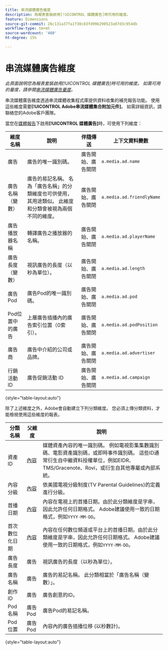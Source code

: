 ```yaml
---
title: 串流媒體廣告維度
description: 為報表套裝啟用[!UICONTROL 媒體廣告]時可用的維度。
feature: Dimensions
source-git-commit: 26c131a37fa1f30c83fd99b290523a97d3c954db
workflow-type: tm+mt
source-wordcount: '460'
ht-degree: 15%

---
```


# 串流媒體廣告維度

*此頁面說明您為報表套裝啟用[!UICONTROL 媒體廣告]時可用的維度。 如需可用的量度，請參閱[串流媒體廣告量度](../metrics/sm-ads.md)。*

串流媒體廣告維度透過串流媒體收集程式庫提供資料收集的補充報告功能。 使用這些維度需要&#x200B;**[!UICONTROL Adobe串流媒體集合附加元件]**。 如需詳細資訊，請聯絡您的Adobe客戶團隊。

當您在[媒體報告](/help/admin/admin/c-manage-report-suites/c-edit-report-suites/media-management.md)下啟用&#x200B;**[!UICONTROL 媒體廣告]**&#x200B;時，可使用下列維度：

| 維度名稱 | 說明 | 伴隨傳送 | 上下文資料變數 |
| --- | --- | --- | --- |
| 廣告 | 廣告的唯一識別碼。 | 廣告開始、廣告關閉 | `a.media.ad.name` |
| 廣告名稱（變數） | 廣告的易記名稱。 名為「廣告名稱」的分類維度也可供使用，其用途類似。 此維度和分類會被視為兩個不同的維度。 | 廣告開始、廣告關閉 | `a.media.ad.friendlyName` |
| 廣告播放器名稱 | 轉譯廣告之播放器的名稱。 | 廣告開始、廣告關閉 | `a.media.ad.playerName` |
| 廣告長度（變數） | 視訊廣告的長度（以秒為單位）。 | 廣告開始、廣告關閉 | `a.media.ad.length` |
| 廣告Pod | 廣告Pod的唯一識別碼。 | 廣告開始、廣告關閉 | `a.media.ad.pod` |
| Pod位置中的廣告 | 上層廣告插播內的廣告索引位置（0索引）。 | 廣告開始、廣告關閉 | `a.media.ad.podPosition` |
| 廣告商 | 廣告中介紹的公司或品牌。 | 廣告開始、廣告關閉 | `a.media.ad.advertiser` |
| 行銷活動 ID | 廣告促銷活動 ID | 廣告開始、廣告關閉 | `a.media.ad.campaign` |

{style="table-layout:auto"}

除了上述維度之外，Adobe會自動建立下列分類維度。 您必須上傳分類資料，才能檢視使用這些維度的報表。

| 分類名稱 | 父維度 | 說明 |
| --- | --- | --- |
| 資產 ID | [內容](sm-core.md) | 媒體資產內容的唯一識別碼。 例如電視影集集數識別碼、電影資產識別碼，或即時事件識別碼。 這些ID通常衍生自中繼資料授權單位，例如EIDR、TMS/Gracenote、Rovi，或衍生自其他專屬或內部系統。 |
| 內容分級 | [內容](sm-core.md) | 依美國電視分級制度(TV Parental Guidelines)的定義進行分級。 |
| 首播日期 | [內容](sm-core.md) | 內容在電視上的首播日期。由於此分類維度是字串，因此允許任何日期格式。 Adobe建議使用一致的日期格式，例如`YYYY-MM-DD`。 |
| 首次數位化日期 | [內容](sm-core.md) | 內容在任何數位頻道或平台上的首播日期。由於此分類維度是字串，因此允許任何日期格式。 Adobe建議使用一致的日期格式，例如`YYYY-MM-DD`。 |
| 廣告長度 | 廣告 | 視訊廣告的長度（以秒為單位）。 |
| 廣告名稱 | 廣告 | 廣告的易記名稱。 此分類相當於「廣告名稱（變數）」。 |
| 創作 ID | 廣告 | 廣告創意的ID。 |
| Pod名稱 | 廣告Pod | 廣告Pod的易記名稱。 |
| Pod位置 | 廣告Pod | 內容內的廣告插播位移 (以秒數計)。 |

{style="table-layout:auto"}
